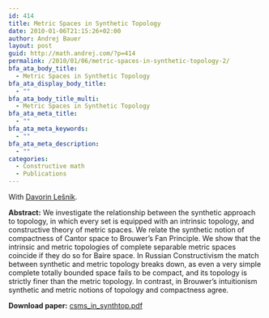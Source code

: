 ```yaml
---
id: 414
title: Metric Spaces in Synthetic Topology
date: 2010-01-06T21:15:26+02:00
author: Andrej Bauer
layout: post
guid: http://math.andrej.com/?p=414
permalink: /2010/01/06/metric-spaces-in-synthetic-topology-2/
bfa_ata_body_title:
  - Metric Spaces in Synthetic Topology
bfa_ata_display_body_title:
  - ""
bfa_ata_body_title_multi:
  - Metric Spaces in Synthetic Topology
bfa_ata_meta_title:
  - ""
bfa_ata_meta_keywords:
  - ""
bfa_ata_meta_description:
  - ""
categories:
  - Constructive math
  - Publications
---
```

With [Davorin Lešnik](http://www.fmf.uni-lj.si/si/imenik/3210/).

**Abstract:** We investigate the relationship between the synthetic approach to topology, in which every set is equipped with an intrinsic topology, and constructive theory of metric spaces. We relate the synthetic notion of compactness of Cantor space to Brouwer&#8217;s Fan Principle. We show that the intrinsic and metric topologies of complete separable metric spaces coincide if they do so for Baire space. In Russian Constructivism the match between synthetic and metric topology breaks down, as even a very simple complete totally bounded space fails to be compact, and its topology is strictly finer than the metric topology. In contrast, in Brouwer&#8217;s intuitionism synthetic and metric notions of topology and compactness agree.

**Download paper:** [csms\_in\_synthtop.pdf](http://math.andrej.com/wp-content/uploads/2010/01/csms_in_synthtop.pdf)